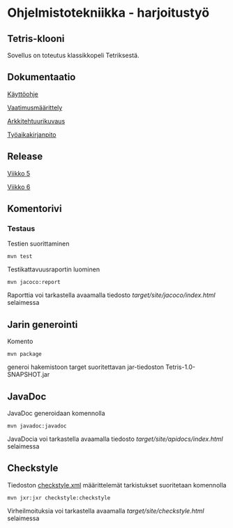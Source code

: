 # Ohjelmistotekniikka - harjoitustyö

## Tetris-klooni

Sovellus on toteutus klassikkopeli Tetriksestä.

## Dokumentaatio

[Käyttöohje](https://github.com/Malpel/ot-harjoitustyo/blob/master/dokumentaatio/kayttoohje.md)

[Vaatimusmäärittely](https://github.com/Malpel/ot-harjoitustyo/blob/master/dokumentaatio/vaatimusmaarittely.md)

[Arkkitehtuurikuvaus](https://github.com/Malpel/ot-harjoitustyo/blob/master/dokumentaatio/arkkitehtuuri.md)

[Työaikakirjanpito](https://github.com/Malpel/ot-harjoitustyo/blob/master/dokumentaatio/tyoaikakirjanpito.md)


## Release

[Viikko 5](https://github.com/Malpel/ot-harjoitustyo/releases/tag/viikko5)

[Viikko 6](https://github.com/Malpel/ot-harjoitustyo/releases/tag/viikko6)


## Komentorivi

### Testaus

Testien suorittaminen

`mvn test`

Testikattavuusraportin luominen

`mvn jacoco:report`

Raporttia voi tarkastella avaamalla tiedosto *target/site/jacoco/index.html* selaimessa 

## Jarin generointi

Komento

`mvn package`

generoi hakemistoon target suoritettavan jar-tiedoston Tetris-1.0-SNAPSHOT.jar

## JavaDoc

JavaDoc generoidaan komennolla

`mvn javadoc:javadoc`

JavaDocia voi tarkastella avaamalla tiedosto _target/site/apidocs/index.html_ selaimessa

## Checkstyle

Tiedoston [checkstyle.xml](https://github.com/Malpel/ot-harjoitustyo/blob/master/checkstyle.xml) määrittelemät tarkistukset suoritetaan komennolla

`mvn jxr:jxr checkstyle:checkstyle`

Virheilmoituksia voi tarkastella  avaamalla *target/site/checkstyle.html* selaimessa
